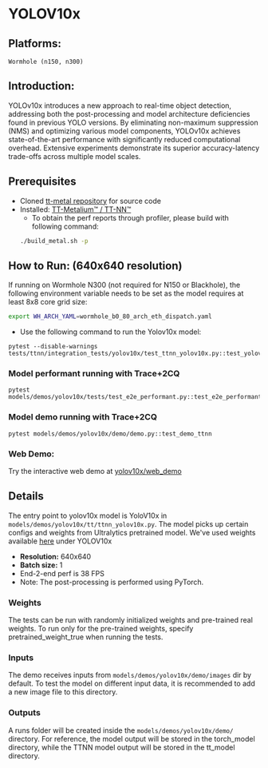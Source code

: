 # YOLOV10x

## Platforms:
    Wormhole (n150, n300)

## Introduction:
YOLOv10x introduces a new approach to real-time object detection, addressing both the post-processing and model architecture deficiencies found in previous YOLO versions. By eliminating non-maximum suppression (NMS) and optimizing various model components, YOLOv10x achieves state-of-the-art performance with significantly reduced computational overhead. Extensive experiments demonstrate its superior accuracy-latency trade-offs across multiple model scales.

## Prerequisites
- Cloned [tt-metal repository](https://github.com/tenstorrent/tt-metal) for source code
- Installed: [TT-Metalium™ / TT-NN™](https://github.com/tenstorrent/tt-metal/blob/main/INSTALLING.md)
  - To obtain the perf reports through profiler, please build with following command:
  ```sh
  ./build_metal.sh -p
  ```

## How to Run: (640x640 resolution)
If running on Wormhole N300 (not required for N150 or Blackhole), the following environment variable needs to be set as the model requires at least 8x8 core grid size:
```sh
export WH_ARCH_YAML=wormhole_b0_80_arch_eth_dispatch.yaml
```

- Use the following command to run the Yolov10x model:
```
pytest --disable-warnings tests/ttnn/integration_tests/yolov10x/test_ttnn_yolov10x.py::test_yolov10x
```

### Model performant running with Trace+2CQ
```
pytest models/demos/yolov10x/tests/test_e2e_performant.py::test_e2e_performant
```

### Model demo running with Trace+2CQ
```
pytest models/demos/yolov10x/demo/demo.py::test_demo_ttnn
```

### Web Demo:
Try the interactive web demo at [yolov10x/web_demo](https://github.com/tenstorrent/tt-metal/blob/main/models/demos/yolov10x/web_demo/README.md)

## Details
The entry point to yolov10x model is YoloV10x in `models/demos/yolov10x/tt/ttnn_yolov10x.py`. The
model picks up certain configs and weights from Ultralytics pretrained model. We've used weights available [here](https://docs.ultralytics.com/models/yolov10x/#performance) under YOLOV10x

- **Resolution:** 640x640
- **Batch size:** 1
- End-2-end perf is 38 FPS
- Note: The post-processing is performed using PyTorch.

### Weights
The tests can be run with  randomly initialized weights and pre-trained real weights.  To run only for the pre-trained weights, specify pretrained_weight_true when running the tests.

### Inputs
The demo receives inputs from `models/demos/yolov10x/demo/images` dir by default. To test the model on different input data, it is recommended to add a new image file to this directory.
### Outputs
A runs folder will be created inside the `models/demos/yolov10x/demo/` directory. For reference, the model output will be stored in the torch_model directory, while the TTNN model output will be stored in the tt_model directory.
